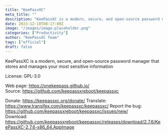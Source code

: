 ```yaml
---
title: "KeePassXC"
meta_title: ""
description: "KeePassXC is a modern, secure, and open-source password manager that stores and manages your most sensitive information"
date: 2023-12-18T08:17:00Z
image: "/images/image-placeholder.png"
categories: ["Productivity"]
author: "KeePassXC Team"
tags: ["official"]
draft: false
---
```


KeePassXC is a modern, secure, and open-source password manager that stores and manages your most sensitive information

License: GPL-3.0

Web page: https://onekeepass.github.io/  
Source: https://github.com/keepassxreboot/keepassxc

Donate: https://keepassxc.org/donate/
Translate: https://www.transifex.com/keepassxc/keepassxc/
Report the bug: https://github.com/keepassxreboot/keepassxc/issues/new/  
Download: https://github.com/keepassxreboot/keepassxc/releases/download/2.7.6/KeePassXC-2.7.6-x86_64.AppImage
